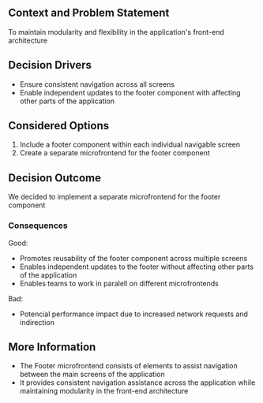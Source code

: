 ## Context and Problem Statement
To maintain modularity and flexibility in the application's front-end architecture
## Decision Drivers
* Ensure consistent navigation across all screens
* Enable independent updates to the footer component with affecting other parts of the application
## Considered Options
1. Include a footer component within each individual navigable screen
2. Create a separate microfrontend for the footer component
## Decision Outcome
We decided to implement a separate microfrontend for the footer component 
### Consequences
Good:
* Promotes reusability of the footer component across multiple screens
* Enables independent updates to the footer without affecting other parts of the application
* Enables teams to work in paralell on different microfrontends

Bad:
* Potencial performance impact due to increased network requests and indirection
## More Information
* The Footer microfrontend consists of elements to assist navigation between the main screens of the application
* It provides consistent navigation assistance across the application while maintaining modularity in the front-end architecture
